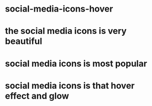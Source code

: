 # social-media-icons-hover
# the social media icons is very beautiful
# social media icons is most popular
# social media icons is that hover effect and glow

